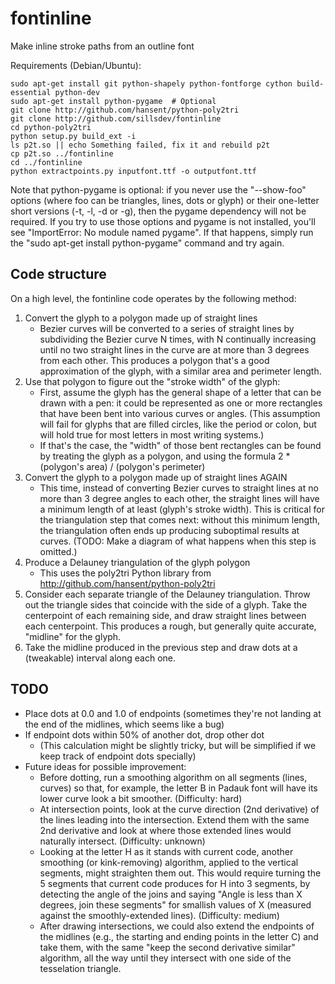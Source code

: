 fontinline
==========

Make inline stroke paths from an outline font

Requirements (Debian/Ubuntu):

    sudo apt-get install git python-shapely python-fontforge cython build-essential python-dev
    sudo apt-get install python-pygame  # Optional
    git clone http://github.com/hansent/python-poly2tri
    git clone http://github.com/sillsdev/fontinline
    cd python-poly2tri
    python setup.py build_ext -i
    ls p2t.so || echo Something failed, fix it and rebuild p2t
    cp p2t.so ../fontinline
    cd ../fontinline
    python extractpoints.py inputfont.ttf -o outputfont.ttf

Note that python-pygame is optional: if you never use the "--show-foo" options
(where foo can be triangles, lines, dots or glyph) or their one-letter short
versions (-t, -l, -d or -g), then the pygame dependency will not be required.
If you try to use those options and pygame is not installed, you'll see
"ImportError: No module named pygame". If that happens, simply run the
"sudo apt-get install python-pygame" command and try again.

Code structure
--------------

On a high level, the fontinline code operates by the following method:

1. Convert the glyph to a polygon made up of straight lines
   * Bezier curves will be converted to a series of straight lines by subdividing the Bezier curve N times, with N continually increasing until no two straight lines in the curve are at more than 3 degrees from each other. This produces a polygon that's a good approximation of the glyph, with a similar area and perimeter length.
1. Use that polygon to figure out the "stroke width" of the glyph:
   * First, assume the glyph has the general shape of a letter that can be drawn with a pen: it could be represented as one or more rectangles that have been bent into various curves or angles. (This assumption will fail for glyphs that are filled circles, like the period or colon, but will hold true for most letters in most writing systems.)
   * If that's the case, the "width" of those bent rectangles can be found by treating the glyph as a polygon, and using the formula 2 * (polygon's area) / (polygon's perimeter)
1. Convert the glyph to a polygon made up of straight lines AGAIN
   * This time, instead of converting Bezier curves to straight lines at no more than 3 degree angles to each other, the straight lines will have a minimum length of at least (glyph's stroke width). This is critical for the triangulation step that comes next: without this minimum length, the triangulation often ends up producing suboptimal results at curves. (TODO: Make a diagram of what happens when this step is omitted.)
1. Produce a Delauney triangulation of the glyph polygon
   * This uses the poly2tri Python library from http://github.com/hansent/python-poly2tri
1. Consider each separate triangle of the Delauney triangulation. Throw out the triangle sides that coincide with the side of a glyph. Take the centerpoint of each remaining side, and draw straight lines between each centerpoint. This produces a rough, but generally quite accurate, "midline" for the glyph.
1. Take the midline produced in the previous step and draw dots at a (tweakable) interval along each one.

TODO
----

* Place dots at 0.0 and 1.0 of endpoints (sometimes they're not landing
  at the end of the midlines, which seems like a bug)
* If endpoint dots within 50% of another dot, drop other dot
    * (This calculation might be slightly tricky, but will be
      simplified if we keep track of endpoint dots specially)
* Future ideas for possible improvement:
    * Before dotting, run a smoothing algorithm on all segments (lines, curves)
      so that, for example, the letter B in Padauk font will have its lower
      curve look a bit smoother. (Difficulty: hard)
    * At intersection points, look at the curve direction (2nd derivative)
      of the lines leading into the intersection. Extend them with the same
      2nd derivative and look at where those extended lines would naturally
      intersect. (Difficulty: unknown)
    * Looking at the letter H as it stands with current code, another smoothing
      (or kink-removing) algorithm, applied to the vertical segments, might
      straighten them out. This would require turning the 5 segments that
      current code produces for H into 3 segments, by detecting the angle of
      the joins and saying "Angle is less than X degrees, join these segments"
      for smallish values of X (measured against the smoothly-extended lines).
      (Difficulty: medium)
    * After drawing intersections, we could also extend the endpoints of the
      midlines (e.g., the starting and ending points in the letter C) and take
      them, with the same "keep the second derivative similar" algorithm, all
      the way until they intersect with one side of the tesselation triangle.
